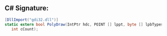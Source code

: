 
## C# Signature:
```cs
[DllImport("gdi32.dll")]
static extern bool PolyDraw(IntPtr hdc, POINT [] lppt, byte [] lpbTypes,
   int cCount);
```

